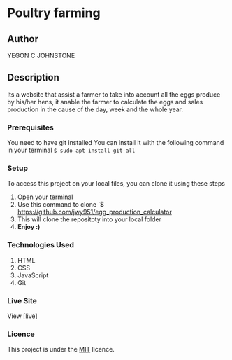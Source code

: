 # Poultry farming

## Author

YEGON C JOHNSTONE

## Description

Its a website that assist a farmer to take into account all the eggs produce by his/her hens, it anable the farmer to calculate the eggs and sales production in the cause of the day, week and the whole year. 

### Prerequisites

You need to have git installed
You can install it with the following command in your terminal
`$ sudo apt install git-all`

### Setup

To access this project on your local files, you can clone it using these steps

1. Open your terminal
1. Use this command to clone `$ https://github.com/jwy951/egg_production_calculator
1. This will clone the repositoty into your local folder
1. **Enjoy :)**

### Technologies Used

1. HTML
1. CSS
1. JavaScript
1. Git

### Live Site

View [live] 

### Licence

This project is under the [MIT](LICENSE) licence.
